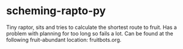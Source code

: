 scheming-rapto-py
==============
Tiny raptor, sits and tries to calculate the shortest route to fruit.  Has a problem with planning for too long so fails a lot.  Can be found at the following fruit-abundant location: fruitbots.org.
